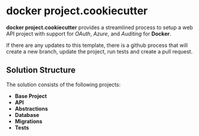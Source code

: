 # docker project.cookiecutter

**docker project.cookiecutter** provides a streamlined process to setup a web API project with support for *OAuth*, *Azure*, and *Auditing* for **Docker**.  

If there are any updates to this template, there is a github process that will create a new branch, update the project, run tests and create a pull request.

## Solution Structure

The solution consists of the following projects:

- **Base Project** 
- **API**
- **Abstractions**
- **Database**
- **Migrations**
- **Tests**

